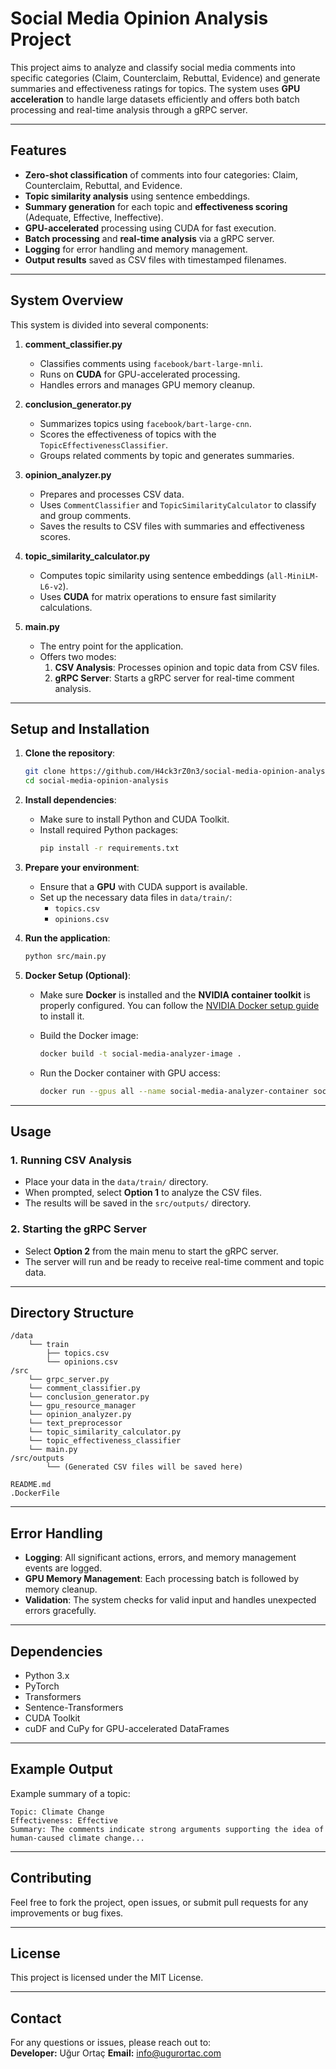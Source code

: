 
# Social Media Opinion Analysis Project

This project aims to analyze and classify social media comments into specific categories (Claim, Counterclaim, Rebuttal, Evidence) and generate summaries and effectiveness ratings for topics. The system uses **GPU acceleration** to handle large datasets efficiently and offers both batch processing and real-time analysis through a gRPC server.

---

## Features
- **Zero-shot classification** of comments into four categories: Claim, Counterclaim, Rebuttal, and Evidence.
- **Topic similarity analysis** using sentence embeddings.
- **Summary generation** for each topic and **effectiveness scoring** (Adequate, Effective, Ineffective).
- **GPU-accelerated** processing using CUDA for fast execution.
- **Batch processing** and **real-time analysis** via a gRPC server.
- **Logging** for error handling and memory management.
- **Output results** saved as CSV files with timestamped filenames.

---

## System Overview
This system is divided into several components:

1. **comment_classifier.py**  
   - Classifies comments using `facebook/bart-large-mnli`.
   - Runs on **CUDA** for GPU-accelerated processing.
   - Handles errors and manages GPU memory cleanup.

2. **conclusion_generator.py**  
   - Summarizes topics using `facebook/bart-large-cnn`.
   - Scores the effectiveness of topics with the `TopicEffectivenessClassifier`.
   - Groups related comments by topic and generates summaries.

3. **opinion_analyzer.py**  
   - Prepares and processes CSV data.
   - Uses `CommentClassifier` and `TopicSimilarityCalculator` to classify and group comments.
   - Saves the results to CSV files with summaries and effectiveness scores.

4. **topic_similarity_calculator.py**  
   - Computes topic similarity using sentence embeddings (`all-MiniLM-L6-v2`).
   - Uses **CUDA** for matrix operations to ensure fast similarity calculations.

5. **main.py**  
   - The entry point for the application.
   - Offers two modes:
     1. **CSV Analysis**: Processes opinion and topic data from CSV files.
     2. **gRPC Server**: Starts a gRPC server for real-time comment analysis.

---

## Setup and Installation

1. **Clone the repository**:
   ```bash
   git clone https://github.com/H4ck3rZ0n3/social-media-opinion-analysis.git
   cd social-media-opinion-analysis
   ```

2. **Install dependencies**:
   - Make sure to install Python and CUDA Toolkit.
   - Install required Python packages:
     ```bash
     pip install -r requirements.txt
     ```

3. **Prepare your environment**:
   - Ensure that a **GPU** with CUDA support is available.
   - Set up the necessary data files in `data/train/`:
     - `topics.csv`
     - `opinions.csv`

4. **Run the application**:
   ```bash
   python src/main.py
   ```
5. **Docker Setup (Optional)**:
   - Make sure **Docker** is installed and the **NVIDIA container toolkit** is properly configured. 
     You can follow the [NVIDIA Docker setup guide](https://docs.nvidia.com/datacenter/cloud-native/container-toolkit/install-guide.html) to install it.
   
   - Build the Docker image:
     ```bash
     docker build -t social-media-analyzer-image .
     ```

   - Run the Docker container with GPU access:
     ```bash
     docker run --gpus all --name social-media-analyzer-container social-media-analyzer-image
     ```
---

## Usage

### 1. Running CSV Analysis
- Place your data in the `data/train/` directory.
- When prompted, select **Option 1** to analyze the CSV files.
- The results will be saved in the `src/outputs/` directory.

### 2. Starting the gRPC Server
- Select **Option 2** from the main menu to start the gRPC server.
- The server will run and be ready to receive real-time comment and topic data.

---

## Directory Structure
```
/data
    └── train
        ├── topics.csv
        └── opinions.csv
/src
    └── grpc_server.py
    └── comment_classifier.py
    └── conclusion_generator.py
    └── gpu_resource_manager
    └── opinion_analyzer.py
    └── text_preprocessor
    └── topic_similarity_calculator.py
    └── topic_effectiveness_classifier
    └── main.py
/src/outputs
        └── (Generated CSV files will be saved here)

README.md
.DockerFile
```

---

## Error Handling
- **Logging**: All significant actions, errors, and memory management events are logged.
- **GPU Memory Management**: Each processing batch is followed by memory cleanup.
- **Validation**: The system checks for valid input and handles unexpected errors gracefully.

---

## Dependencies
- Python 3.x
- PyTorch
- Transformers
- Sentence-Transformers
- CUDA Toolkit
- cuDF and CuPy for GPU-accelerated DataFrames

---

## Example Output
Example summary of a topic:

```
Topic: Climate Change
Effectiveness: Effective
Summary: The comments indicate strong arguments supporting the idea of human-caused climate change...
```

---

## Contributing
Feel free to fork the project, open issues, or submit pull requests for any improvements or bug fixes.

---

## License
This project is licensed under the MIT License.

---

## Contact
For any questions or issues, please reach out to:  
**Developer:** Uğur Ortaç
**Email:** info@ugurortac.com